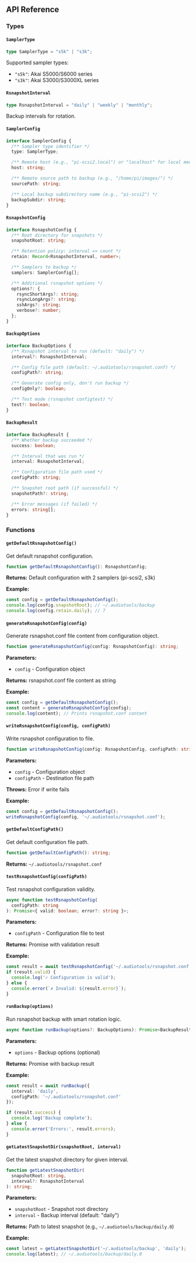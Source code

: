 ## API Reference

### Types

#### `SamplerType`

```typescript
type SamplerType = "s5k" | "s3k";
```

Supported sampler types:
- `"s5k"`: Akai S5000/S6000 series
- `"s3k"`: Akai S3000/S3000XL series

#### `RsnapshotInterval`

```typescript
type RsnapshotInterval = "daily" | "weekly" | "monthly";
```

Backup intervals for rotation.

#### `SamplerConfig`

```typescript
interface SamplerConfig {
  /** Sampler type identifier */
  type: SamplerType;

  /** Remote host (e.g., "pi-scsi2.local") or "localhost" for local media */
  host: string;

  /** Remote source path to backup (e.g., "/home/pi/images/") */
  sourcePath: string;

  /** Local backup subdirectory name (e.g., "pi-scsi2") */
  backupSubdir: string;
}
```

#### `RsnapshotConfig`

```typescript
interface RsnapshotConfig {
  /** Root directory for snapshots */
  snapshotRoot: string;

  /** Retention policy: interval => count */
  retain: Record<RsnapshotInterval, number>;

  /** Samplers to backup */
  samplers: SamplerConfig[];

  /** Additional rsnapshot options */
  options?: {
    rsyncShortArgs?: string;
    rsyncLongArgs?: string;
    sshArgs?: string;
    verbose?: number;
  };
}
```

#### `BackupOptions`

```typescript
interface BackupOptions {
  /** Rsnapshot interval to run (default: "daily") */
  interval?: RsnapshotInterval;

  /** Config file path (default: ~/.audiotools/rsnapshot.conf) */
  configPath?: string;

  /** Generate config only, don't run backup */
  configOnly?: boolean;

  /** Test mode (rsnapshot configtest) */
  test?: boolean;
}
```

#### `BackupResult`

```typescript
interface BackupResult {
  /** Whether backup succeeded */
  success: boolean;

  /** Interval that was run */
  interval: RsnapshotInterval;

  /** Configuration file path used */
  configPath: string;

  /** Snapshot root path (if successful) */
  snapshotPath?: string;

  /** Error messages (if failed) */
  errors: string[];
}
```

### Functions

#### `getDefaultRsnapshotConfig()`

Get default rsnapshot configuration.

```typescript
function getDefaultRsnapshotConfig(): RsnapshotConfig;
```

**Returns:** Default configuration with 2 samplers (pi-scsi2, s3k)

**Example:**
```typescript
const config = getDefaultRsnapshotConfig();
console.log(config.snapshotRoot); // ~/.audiotools/backup
console.log(config.retain.daily); // 7
```

#### `generateRsnapshotConfig(config)`

Generate rsnapshot.conf file content from configuration object.

```typescript
function generateRsnapshotConfig(config: RsnapshotConfig): string;
```

**Parameters:**
- `config` - Configuration object

**Returns:** rsnapshot.conf file content as string

**Example:**
```typescript
const config = getDefaultRsnapshotConfig();
const content = generateRsnapshotConfig(config);
console.log(content); // Prints rsnapshot.conf content
```

#### `writeRsnapshotConfig(config, configPath)`

Write rsnapshot configuration to file.

```typescript
function writeRsnapshotConfig(config: RsnapshotConfig, configPath: string): void;
```

**Parameters:**
- `config` - Configuration object
- `configPath` - Destination file path

**Throws:** Error if write fails

**Example:**
```typescript
const config = getDefaultRsnapshotConfig();
writeRsnapshotConfig(config, '~/.audiotools/rsnapshot.conf');
```

#### `getDefaultConfigPath()`

Get default configuration file path.

```typescript
function getDefaultConfigPath(): string;
```

**Returns:** `~/.audiotools/rsnapshot.conf`

#### `testRsnapshotConfig(configPath)`

Test rsnapshot configuration validity.

```typescript
async function testRsnapshotConfig(
  configPath: string
): Promise<{ valid: boolean; error?: string }>;
```

**Parameters:**
- `configPath` - Configuration file to test

**Returns:** Promise with validation result

**Example:**
```typescript
const result = await testRsnapshotConfig('~/.audiotools/rsnapshot.conf');
if (result.valid) {
  console.log('✓ Configuration is valid');
} else {
  console.error(`✗ Invalid: ${result.error}`);
}
```

#### `runBackup(options)`

Run rsnapshot backup with smart rotation logic.

```typescript
async function runBackup(options?: BackupOptions): Promise<BackupResult>;
```

**Parameters:**
- `options` - Backup options (optional)

**Returns:** Promise with backup result

**Example:**
```typescript
const result = await runBackup({
  interval: 'daily',
  configPath: '~/.audiotools/rsnapshot.conf'
});

if (result.success) {
  console.log('Backup complete');
} else {
  console.error('Errors:', result.errors);
}
```

#### `getLatestSnapshotDir(snapshotRoot, interval)`

Get the latest snapshot directory for given interval.

```typescript
function getLatestSnapshotDir(
  snapshotRoot: string,
  interval?: RsnapshotInterval
): string;
```

**Parameters:**
- `snapshotRoot` - Snapshot root directory
- `interval` - Backup interval (default: "daily")

**Returns:** Path to latest snapshot (e.g., `~/.audiotools/backup/daily.0`)

**Example:**
```typescript
const latest = getLatestSnapshotDir('~/.audiotools/backup', 'daily');
console.log(latest); // ~/.audiotools/backup/daily.0
```

